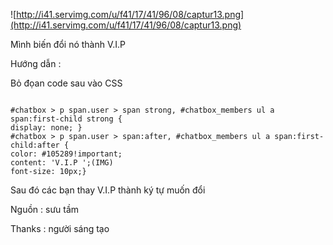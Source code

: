 ![http://i41.servimg.com/u/f41/17/41/96/08/captur13.png](http://i41.servimg.com/u/f41/17/41/96/08/captur13.png)

Mình biến đổi nó thành V.I.P

Hướng dẫn :

Bỏ đọan code sau vào CSS

```

#chatbox > p span.user > span strong, #chatbox_members ul a span:first-child strong {
display: none; }
#chatbox > p span.user > span:after, #chatbox_members ul a span:first-child:after {
color: #105289!important;
content: 'V.I.P ';(IMG)
font-size: 10px;}
```



Sau đó các bạn thay V.I.P thành ký tự muốn đổi



Nguồn : sưu tầm

Thanks : người sáng tạo
